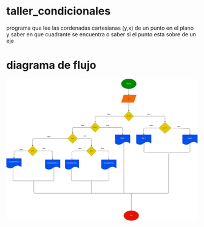 # taller_condicionales
programa que lee las cordenadas cartesianas (y,x) de un punto en el plano y saber en que cuadrante se encuentra o saber si el punto esta sobre de un eje
# diagrama de flujo 

![diagrama de flujo](diagrama.png "diagrama de flujo")